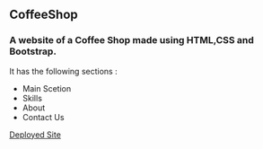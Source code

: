 ## CoffeeShop
### A website of a Coffee Shop made using HTML,CSS and Bootstrap. 
It has the following sections : 
- Main Scetion
- Skills
- About 
- Contact Us

[Deployed Site](https://trip0le.github.io/CoffeeShop/)
